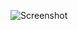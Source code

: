 ![Screenshot](https://user-images.githubusercontent.com/28908397/61370252-a3ea9300-a89a-11e9-8a15-ac89aafc2e7e.png)
